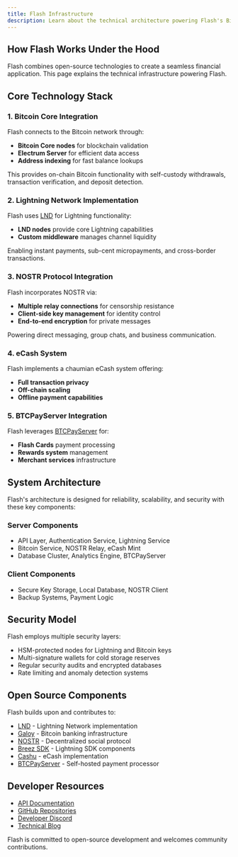 ```yaml
---
title: Flash Infrastructure
description: Learn about the technical architecture powering Flash's Bitcoin, Lightning, and NOSTR capabilities
---
```


## How Flash Works Under the Hood

Flash combines open-source technologies to create a seamless financial application. This page explains the technical infrastructure powering Flash.

## Core Technology Stack

### 1. Bitcoin Core Integration

Flash connects to the Bitcoin network through:
- **Bitcoin Core nodes** for blockchain validation
- **Electrum Server** for efficient data access
- **Address indexing** for fast balance lookups

This provides on-chain Bitcoin functionality with self-custody withdrawals, transaction verification, and deposit detection.

### 2. Lightning Network Implementation

Flash uses [LND](https://github.com/lightningnetwork/lnd) for Lightning functionality:

- **LND nodes** provide core Lightning capabilities
- **Custom middleware** manages channel liquidity

Enabling instant payments, sub-cent micropayments, and cross-border transactions.

### 3. NOSTR Protocol Integration

Flash incorporates NOSTR via:
- **Multiple relay connections** for censorship resistance
- **Client-side key management** for identity control
- **End-to-end encryption** for private messages

Powering direct messaging, group chats, and business communication.

### 4. eCash System

Flash implements a chaumian eCash system offering:
- **Full transaction privacy**
- **Off-chain scaling**
- **Offline payment capabilities**

### 5. BTCPayServer Integration

Flash leverages [BTCPayServer](https://btcpayserver.org/) for:
- **Flash Cards** payment processing
- **Rewards system** management
- **Merchant services** infrastructure

## System Architecture

Flash's architecture is designed for reliability, scalability, and security with these key components:

### Server Components
- API Layer, Authentication Service, Lightning Service
- Bitcoin Service, NOSTR Relay, eCash Mint
- Database Cluster, Analytics Engine, BTCPayServer

### Client Components
- Secure Key Storage, Local Database, NOSTR Client
- Backup Systems, Payment Logic

## Security Model

Flash employs multiple security layers:
- HSM-protected nodes for Lightning and Bitcoin keys
- Multi-signature wallets for cold storage reserves
- Regular security audits and encrypted databases
- Rate limiting and anomaly detection systems

## Open Source Components

Flash builds upon and contributes to:
- [LND](https://github.com/lightningnetwork/lnd) - Lightning Network implementation
- [Galoy](https://github.com/GaloyMoney/galoy) - Bitcoin banking infrastructure
- [NOSTR](https://github.com/nostr-protocol/nostr) - Decentralized social protocol
- [Breez SDK](https://github.com/breez/breez-sdk) - Lightning SDK components
- [Cashu](https://github.com/cashubtc/cashu) - eCash implementation
- [BTCPayServer](https://github.com/btcpayserver/btcpayserver) - Self-hosted payment processor

## Developer Resources

- [API Documentation](https://docs.getflash.io/api)
- [GitHub Repositories](https://github.com/LNFlash)
- [Developer Discord](https://discord.gg/flashbitcoin)
- [Technical Blog](https://blog.getflash.io/tech)

Flash is committed to open-source development and welcomes community contributions.